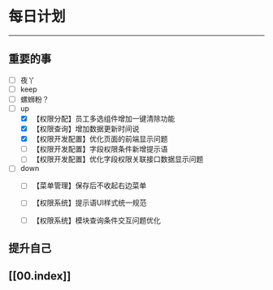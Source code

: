 
# 每日计划
---
## 重要的事

- [ ]    夜丫
- [ ]   keep
- [ ]  螺蛳粉？
- [ ] up
	- [x] 【权限分配】员工多选组件增加一键清除功能
	- [x] 【权限查询】增加数据更新时间说
	- [x] 【权限开发配置】优化页面的前端显示问题
	- [ ] 【权限开发配置】字段权限条件新增提示语
	- [ ] 【权限开发配置】优化字段权限关联接口数据显示问题
- [ ] down
	- [ ] 【菜单管理】保存后不收起右边菜单
	- [ ] 【权限系统】提示语UI样式统一规范
	- [ ] 【权限系统】模块查询条件交互问题优化



## 提升自己

  



## [[00.index]]










